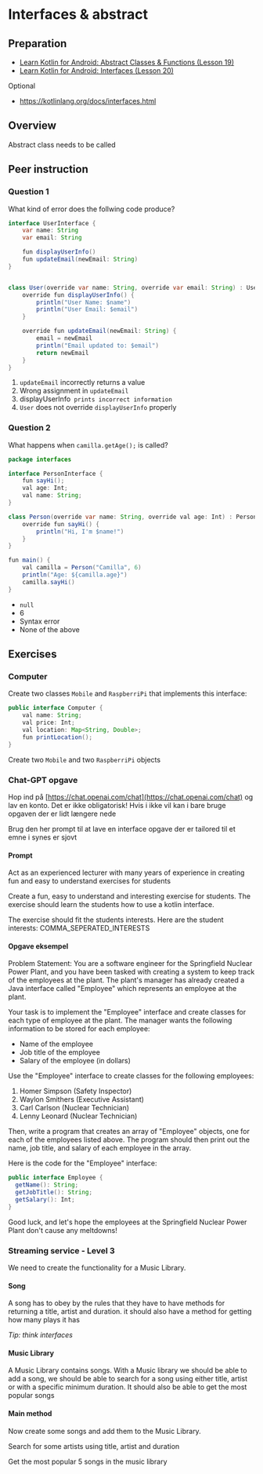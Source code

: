 # Interfaces & abstract



## Preparation

- [Learn Kotlin for Android: Abstract Classes & Functions (Lesson 19)](https://www.youtube.com/watch?v=_KoBfDb4Gtw)
- [Learn Kotlin for Android: Interfaces (Lesson 20)](https://www.youtube.com/watch?v=RctW18zpgec)



Optional

- https://kotlinlang.org/docs/interfaces.html



## Overview

Abstract class needs to be called



## Peer instruction



### Question 1

What kind of error does the follwing code produce?

```java
interface UserInterface {
    var name: String
    var email: String

    fun displayUserInfo()
    fun updateEmail(newEmail: String)
}


class User(override var name: String, override var email: String) : UserInterface {
    override fun displayUserInfo() {
        println("User Name: $name")
        println("User Email: $email")
    }

    override fun updateEmail(newEmail: String) {
        email = newEmail
        println("Email updated to: $email")
        return newEmail
    }
}
```

1.  `updateEmail` incorrectly returns a value
2. Wrong assignment in `updateEmail`
3. displayUserInfo` prints incorrect information` 
4. `User` does not override `displayUserInfo` properly



### Question 2

What happens when `camilla.getAge();` is called?

```java
package interfaces

interface PersonInterface {
    fun sayHi();
    val age: Int;
    val name: String;
}

class Person(override var name: String, override val age: Int) : PersonInterface {
    override fun sayHi() {
        println("Hi, I'm $name!")
    }
}

fun main() {
    val camilla = Person("Camilla", 6)
    println("Age: ${camilla.age}")
    camilla.sayHi()
}

```

- `null`
- 6
- Syntax error
- None of the above



## Exercises



### Computer

Create two classes `Mobile` and `RaspberriPi` that implements this interface:

```java
public interface Computer {
    val name: String;
    val price: Int;
  	val location: Map<String, Double>;
  	fun printLocation();
}
```

Create two `Mobile` and two `RaspberriPi` objects



### Chat-GPT opgave

Hop ind på [https://chat.openai.com/chat](https://chat.openai.com/chat) og lav en konto. Det er ikke obligatorisk! Hvis i ikke vil kan i bare bruge opgaven der er lidt længere nede

Brug den her prompt til at lave en interface opgave der er tailored til et emne i synes er sjovt



#### Prompt

Act as an experienced lecturer with many years of experience in creating fun and easy to understand exercises for students

Create a fun, easy to understand and interesting exercise for students. The exercise should learn the students how to use a kotlin interface. 

The exercise should fit the students interests. Here are the student interests: COMMA_SEPERATED_INTERESTS



#### Opgave eksempel

Problem Statement: You are a software engineer for the Springfield Nuclear Power Plant, and you have been tasked with creating a system to keep track of the employees at the plant. The plant's manager has already created a Java interface called "Employee" which represents an employee at the plant.

Your task is to implement the "Employee" interface and create classes for each type of employee at the plant. The manager wants the following information to be stored for each employee:

- Name of the employee
- Job title of the employee
- Salary of the employee (in dollars)

Use the "Employee" interface to create classes for the following employees:

1. Homer Simpson (Safety Inspector)
2. Waylon Smithers (Executive Assistant)
3. Carl Carlson (Nuclear Technician)
4. Lenny Leonard (Nuclear Technician)

Then, write a program that creates an array of "Employee" objects, one for each of the employees listed above. The program should then print out the name, job title, and salary of each employee in the array.

Here is the code for the "Employee" interface:

```java
public interface Employee {
  getName(): String;
  getJobTitle(): String;
  getSalary(): Int;
}
```

Good luck, and let's hope the employees at the Springfield Nuclear Power Plant don't cause any meltdowns!



### Streaming service - Level 3

We need to create the functionality for a Music Library.



#### Song

A song has to obey by the rules that they have to have methods for returning a title, artist and duration. it should also have a method for getting how many plays it has

*Tip: think interfaces*



#### Music Library

A Music Library contains songs. With a Music library we should be able to add a song, we should be able to search for a song using either title, artist or with a specific minimum duration. It should also be able to get the most popular songs



#### Main method

Now create some songs and add them to the Music Library. 

Search for some artists using title, artist and duration

Get the most popular 5 songs in the music library



